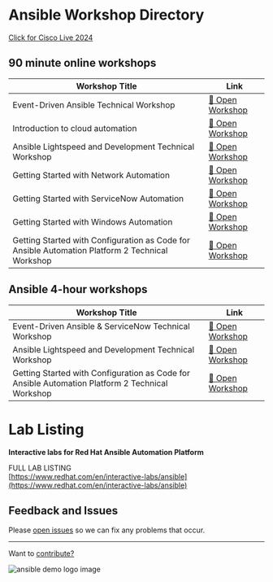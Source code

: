 # Ansible Workshop Directory

[Click for Cisco Live 2024](./webpages/cisco-live-2024.md)

## 90 minute online workshops

<table class="table-clickable">
    <thead>
        <tr>
            <th>Workshop Title</th>
            <th>Link</th>
        </tr>
    </thead>
    <tbody>
        <tr data-href="./webpages/eda">
            <td>Event-Driven Ansible Technical Workshop</td>
            <td><a href="./webpages/eda">🔬 Open Workshop</a></td>
        </tr>
        <tr data-href="./webpages/ansible-cloud-lab">
            <td>Introduction to cloud automation</td>
            <td><a href="./webpages/ansible-cloud-lab">🔬 Open Workshop</a></td>
        </tr>
        <tr data-href="./webpages/lightspeed">
            <td>Ansible Lightspeed and Development Technical Workshop</td>
            <td><a href="./webpages/lightspeed">🔬 Open Workshop</a></td>
        </tr>
        <tr data-href="./webpages/network">
            <td>Getting Started with Network Automation</td>
            <td><a href="./webpages/network">🔬 Open Workshop</a></td>
        </tr>
        <tr data-href="./webpages/servicenow">
            <td>Getting Started with ServiceNow Automation</td>
            <td><a href="./webpages/servicenow">🔬 Open Workshop</a></td>
        </tr>
        <tr data-href="./webpages/windows">
            <td>Getting Started with Windows Automation</td>
            <td><a href="./webpages/windows">🔬 Open Workshop</a></td>
        </tr>
        <tr data-href="./webpages/windows">
            <td>Getting Started with Configuration as Code for Ansible Automation Platform 2 Technical Workshop</td>
            <td><a href="./webpages/aapcasc.md">🔬 Open Workshop</a></td>
        </tr>
    </tbody>
</table>

## Ansible 4-hour workshops

<table class="table-clickable">
    <thead>
        <tr>
            <th>Workshop Title</th>
            <th>Link</th>
        </tr>
    </thead>
    <tbody>
        <tr data-href="./webpages/eda-4">
            <td>Event-Driven Ansible & ServiceNow Technical Workshop </td>
            <td><a href="./webpages/eda-4">🔬 Open Workshop</a></td>
        </tr>
        <tr data-href="./webpages/lightspeed-4">
            <td>Ansible Lightspeed and Development Technical Workshop</td>
            <td><a href="./webpages/lightspeed-4">🔬 Open Workshop</a></td>
        </tr>
        <tr data-href="./webpages/aapcasc-4">
            <td>Getting Started with Configuration as Code for Ansible Automation Platform 2 Technical Workshop</td>
            <td><a href="./webpages/aapcasc-4">🔬 Open Workshop</a></td>
        </tr>
    </tbody>
</table>

# Lab Listing

**Interactive labs for Red Hat Ansible Automation Platform**

FULL LAB LISTING
<br>
[https://www.redhat.com/en/interactive-labs/ansible](https://www.redhat.com/en/interactive-labs/ansible)

## Feedback and Issues

Please [open issues](https://github.com/ansible/instruqt/issues/new) so we can fix any problems that occur.




<hr>

Want to [contribute?](docs/contribute)

![ansible demo logo image](assets/ansible-demo.png)
